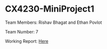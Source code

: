 # CX4230-MiniProject1

Team Members: Rishav Bhagat and Ethan Povlot

Team Number: 7

Working Report: [Here](https://web.goodnotes.com/s/gk5MCV5TAFJek8br4EDkzf)
